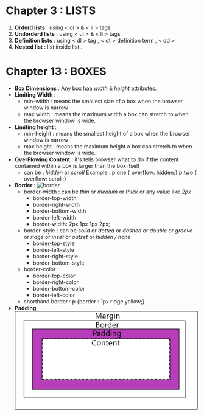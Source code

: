 # Chapter 3 : LISTS

1. **Orderd lists** : using < ol > & < li > tags
2. **Undorderd lists** : using < ul > & < li > tags
3. **Definition lists** : using < dl > tag , < dt > definition term , < dd >
4. **Nested list** : list inside list .


# Chapter 13 : BOXES

- **Box Dimensions** : Any box haa *width* & *height* attributes.
- **Limiting Width** : 
    - min-width : means the smallest size of a box when the browser window is narrow
    - max width : means the maximum width a box can stretch to when the browser window is wide.
- **Limiting height** : 
    - min-height : means the smallest height of a box when the browser window is narrow
    - max height : means the maximum height a box can stretch to when the browser window is wide.
- **OverFlowing Content** : it's tells browser what to do if the content contained within a box is larger than the box itself 
    - can be : *hidden* or *scroll*
        Example : p.one {
                    overflow: hidden;}
                  p.two {
                    overflow: scroll;}
- **Border** : ![border](https://www.w3schools.com/css/box-model.gif)
    - border-width : can be *thin* or *medium* or *thick* or any value like *2px*
        - border-top-width
        - border-right-width
        - border-bottom-width
        - border-left-width
        - border-width: 2px 1px 1px 2px;
    - border-style : can be *solid* or *dotted* or *dashed* or *double* or *groove* or *ridge* or *inset* or *outset* or *hidden / none*
        - border-top-style
        - border-left-style
        - border-right-style
        - border-bottom-style
    - border-color : 
        - border-top-color
        - border-right-color
        - border-bottom-color
        - border-left-color
    - shorthand border : p {border : 1px ridge yellow;}
- **Padding** ![Padding](pics\boxmodel.gif)